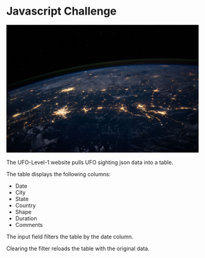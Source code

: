 # Javascript Challenge

![UFO](UFO-level-1/static/images/nasa.jpg)

The UFO-Level-1 website pulls UFO sighting json data into a table. 

The table displays the following columns:
* Date
* City
* State
* Country
* Shape
* Duration
* Comments

The input field filters the table by the date column.

Clearing the filter reloads the table with the original data.